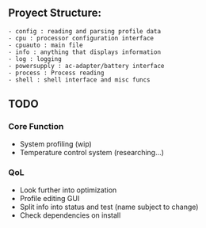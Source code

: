 
## Proyect Structure:
    - config : reading and parsing profile data
    - cpu : processor configuration interface
    - cpuauto : main file
    - info : anything that displays information
    - log : logging
    - powersupply : ac-adapter/battery interface
    - process : Process reading
    - shell : shell interface and misc funcs


## TODO

### Core Function
- System profiling (wip)
- Temperature control system (researching...)

### QoL
- Look further into optimization
- Profile editing GUI
- Split info into status and test (name subject to change)
- Check dependencies on install